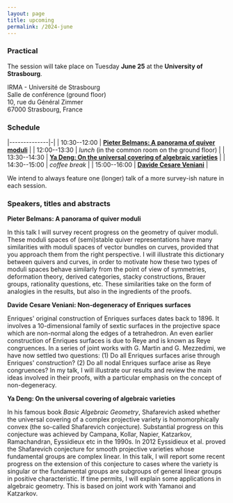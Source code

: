 ```yaml
---
layout: page
title: upcoming
permalink: /2024-june
---
```


### Practical

The session will take place on Tuesday **June 25** at the **University of Strasbourg**.

IRMA - Université de Strasbourg<br>
Salle de conférence (ground floor)<br>
10, rue du Général Zimmer<br>
67000 Strasbourg, France

### Schedule

|--------------|-|
| 10:30--12:00 | [**Pieter Belmans: A panorama of quiver moduli**](#belmans) |
| 12:00--13:30 | _lunch_ (in the common room on the ground floor) |
| 13:30--14:30 | [**Ya Deng: On the universal covering of algebraic varieties**](#deng) |
| 14:30--15:00 | _coffee break_ |
| 15:00--16:00 | [**Davide Cesare Veniani**](#cesare-veniani) |

We intend to always feature one (longer) talk of a more survey-ish nature in each session.

### Speakers, titles and abstracts

**Pieter Belmans: A panorama of quiver moduli**
<a name="belmans"></a>

In this talk I will survey recent progress on the geometry of quiver moduli.
These moduli spaces of (semi)stable quiver representations
have many similarities with moduli spaces of vector bundles on curves,
provided that you approach them from the right perspective.
I will illustrate this dictionary between quivers and curves,
in order to motivate how these two types of moduli spaces behave
similarly from the point of view of
symmetries,
deformation theory,
derived categories,
stacky constructions,
Brauer groups,
rationality questions,
etc.
These similarities take on the form of analogies in the results,
but also in the ingredients of the proofs.

**Davide Cesare Veniani: Non-degeneracy of Enriques surfaces**
<a name="cesare-veniani"></a>

Enriques' original construction of Enriques surfaces dates back to 1896. It involves a 10-dimensional family of sextic surfaces in the projective space which are non-normal along the edges of a tetrahedron. An even earlier construction of Enriques surfaces is due to Reye and is known as Reye congruences. 
In a series of joint works with G. Martin and G. Mezzedimi, we have now settled two questions: (1) Do all Enriques surfaces arise through Enriques' construction? (2) Do all nodal Enriques surface arise as Reye congruences?
In my talk, I will illustrate our results and review the main ideas involved in their proofs, with a particular emphasis on the concept of non-degeneracy.

**Ya Deng: On the universal covering of algebraic varieties**
<a name="deng"></a>

In his famous book _Basic Algebraic Geometry_, Shafarevich asked whether the universal covering of a complex projective variety is homomorphically convex (the so-called Shafarevich conjecture). Substantial progress on this conjecture was achieved by Campana, Kollar, Napier, Katzarkov, Ramachandran, Eyssidieux etc in the 1990s. In 2012 Eyssidieux et al. proved the Shafarevich conjecture for smooth projective varieties whose fundamental groups are complex linear.  In this talk, I will report some recent progress on the extension of this conjecture to cases where the variety is singular or the fundamental groups are subgroups of general linear groups in positive characteristic. If time permits, I will explain some applications in algebraic geometry. This is based on joint work with Yamanoi and Katzarkov.
